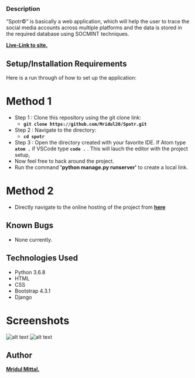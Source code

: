 ### Description


“Spotr©” is basically a web application, which will help the user to trace the social media accounts across multiple platforms and the data is stored in the required database using SOCMINT techniques.

**[Live-Link to site.](http://spotr.pythonanywhere.com/)**

## Setup/Installation Requirements
Here is a run through of how to set up the application:

# Method 1
* Step 1 : Clone this repository using the git clone link:
  * **`git clone https://github.com/Mridul20/Spotr.git`**
* Step 2 : Navigate to the directory:
  * **`cd spotr`**
* Step 3 : Open the directory created with your favorite IDE. If Atom type **`atom .`** if VSCode type **`code .`** . This will lauch the editor with the project setup,
* Now feel free to hack around the project.
* Run the command **'python manage.py runserver'** to create a local link.

# Method 2
* Directly navigate to the online hosting of the project from **[here](http://spotr.pythonanywhere.com/)**

## Known Bugs
* None currently.


## Technologies Used

- Python 3.6.8
- HTML
- CSS
- Bootstrap 4.3.1
- Django


# Screenshots

![alt text](https://github.com/Mridul20/titanic-survival-checker/blob/main/static/ss1.JPG)
![alt text](https://github.com/Mridul20/titanic-survival-checker/blob/main/static/ss2.JPG)


## Author
 **[Mridul Mittal.](https://github.com/Mridul20)**
